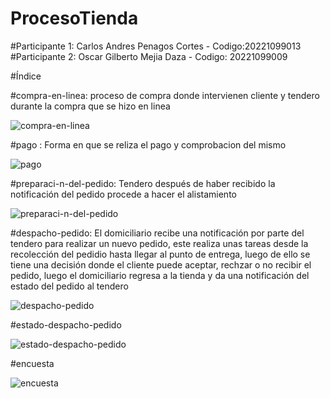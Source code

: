 # ProcesoTienda

#Participante 1: Carlos Andres Penagos Cortes - Codigo:20221099013 #Participante 2: Oscar Gilberto Mejia Daza - Codigo: 20221099009

#Índice

#compra-en-linea: proceso de compra donde intervienen cliente y tendero durante la compra que se hizo en linea 

![compra-en-linea](https://user-images.githubusercontent.com/112451362/189788394-8b9cc31f-26e1-4815-a4ae-95235489ef7a.png)


#pago : Forma en que se reliza el pago y comprobacion del mismo 

![pago](https://user-images.githubusercontent.com/112451362/189788477-cb495879-64f1-4eee-9158-35a31af2b7da.png)

#preparaci-n-del-pedido: Tendero después de haber recibido la notificación del pedido procede a hacer el alistamiento 

![preparaci-n-del-pedido](https://user-images.githubusercontent.com/112451362/189788724-93745d15-275a-4873-a58b-e339aa007679.png)

#despacho-pedido: El domiciliario recibe una notificación por parte del tendero para realizar un nuevo pedido, este realiza unas tareas desde la recolección del pedidio hasta llegar al punto de entrega, luego de ello se tiene una decisión donde el cliente puede aceptar, rechzar o no recibir el pedido, luego el domiciliario regresa a la tienda y da una notificación del estado del pedido al tendero

![despacho-pedido](https://user-images.githubusercontent.com/112451362/189788802-108db9c5-726f-48f6-b622-8cec03efad15.png)


#estado-despacho-pedido

![estado-despacho-pedido](https://user-images.githubusercontent.com/112451362/189788828-c8e6a652-9c43-4497-8ca9-a3f40c41d4c6.png)

#encuesta

![encuesta](https://user-images.githubusercontent.com/112451362/189788811-1ca60500-76ee-44c7-aafa-c7ef523eb185.png)



